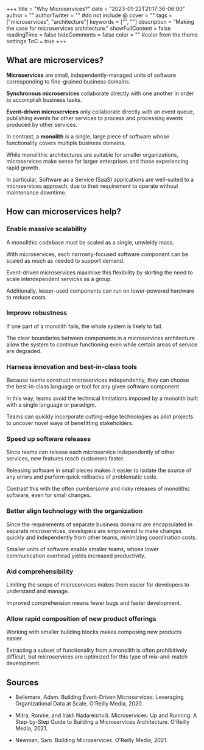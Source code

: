 +++
title = "Why Microservices?"
date = "2023-01-22T21:17:36-06:00"
author = ""
authorTwitter = "" #do not include @
cover = ""
tags = ["microservices", "architecture"]
keywords = ["", ""]
description = "Making the case for microservices architecture."
showFullContent = false
readingTime = false
hideComments = false
color = "" #color from the theme settings
ToC = true
+++

## What are microservices?

**Microservices** are small, independently-managed units of software corresponding to fine-grained business domains.

**Synchronous microservices** collaborate directly with one another in order to accomplish business tasks.

**Event-driven microservices** only collaborate directly with an event queue, publishing events for other services to process and processing events produced by other services.

In contrast, a **monolith** is a single, large piece of software whose functionality covers multiple business domains.

While monolithic architectures are suitable for smaller organizations, microservices make sense for larger enterprises and those experiencing rapid growth.

In particular, Software as a Service (SaaS) applications are well-suited to a microservices approach, due to their requirement to operate without maintenance downtime.

## How can microservices help?

### Enable massive scalability

A monolithic codebase must be scaled as a single, unwieldy mass.

With microservices, each narrowly-focused software component can be scaled as much as needed to support demand.

Event-driven microservices maximixe this flexibility by skirting the need to scale interdependent services as a group.

Additionally, lesser-used components can run on lower-powered hardware to reduce costs.

### Improve robustness

If one part of a monolith fails, the whole system is likely to fail.

The clear boundaries between components in a microservices architecture allow the system to continue functioning even while certain areas of service are degraded.

### Harness innovation and best-in-class tools

Because teams construct microservices independently, they can choose the best-in-class language or tool for any given software component.

In this way, teams avoid the technical limitations imposed by a monolith built with a single language or paradigm.

Teams can quickly incorporate cutting-edge technologies as pilot projects to uncover novel ways of benefitting stakeholders.

### Speed up software releases

Since teams can release each microservice independently of other services, new features reach customers faster.

Releasing software in small pieces makes it easier to isolate the source of any errors and perform quick rollbacks of problematic code.

Contrast this with the often cumbersome and risky releases of monolithic software, even for small changes.

### Better align technology with the organization

Since the requirements of separate business domains are encapsulated in separate microservices, developers are empowered to make changes quickly and independently from other teams, minimizing coordination costs.

Smaller units of software enable smaller teams, whose lower communication overhead yields increased productivity.

### Aid comprehensibility

Limiting the scope of microservices makes them easier for developers to understand and manage.

Improved comprehension means fewer bugs and faster development.

### Allow rapid composition of new product offerings

Working with smaller building blocks makes composing new products easier.

Extracting a subset of functionality from a monolith is often prohibitively difficult, but microservices are optimized for this type of mix-and-match development.

## Sources

- Bellemare, Adam. Building Event-Driven Microservices: Leveraging Organizational Data at Scale. O'Reilly Media, 2020.

- Mitra, Ronnie, and Irakli Nadareishvili. Microservices: Up and Running: A Step-by-Step Guide to Building a Microservices Architecture. O'Reilly Media, 2021.

- Newman, Sam. Building Microservices. O'Reilly Media, 2021.
